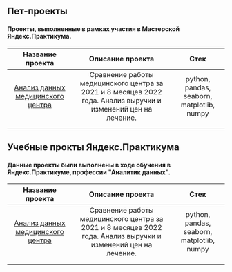 ## Пет-проекты
#### Проекты, выполненные в рамках участия в Мастерской Яндекс.Практикума.
|**Название проекта**                 |       **Описание проекта**          |       **Стек** 
|:-------------: |:---------------:| :-------------:|
|[Анализ данных медицинского центра](адрес://ссылки.здесь "Заголовок ссылки") | Сравнение работы медицинского центра за 2021 и 8 месяцев 2022 года. Анализ выручки и изменений цен на лечение. | python, pandas, seaborn, matplotlib, numpy |
|   |         |           |
|  |       |       |

## Учебные прокты Яндекс.Практикума
#### Данные проекты были выполнены в ходе обучения в Яндекс.Практикуме, профессии "Аналитик данных".
|**Название проекта**                 |       **Описание проекта**          |       **Стек** 
|:-------------: |:---------------:| :-------------:|
|[Анализ данных медицинского центра](адрес://ссылки.здесь "Заголовок ссылки") | Сравнение работы медицинского центра за 2021 и 8 месяцев 2022 года. Анализ выручки и изменений цен на лечение. | python, pandas, seaborn, matplotlib, numpy |
|   |         |           |
|  |       |       |
